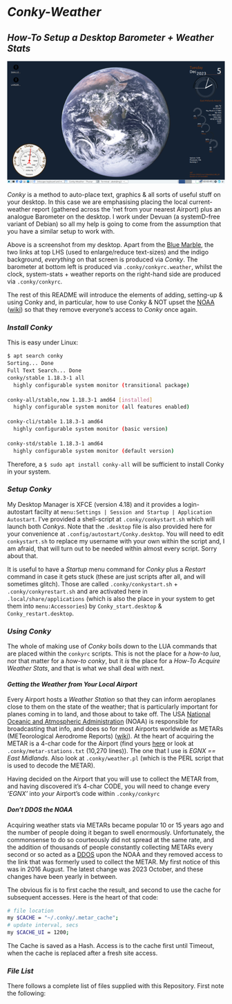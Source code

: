 # *Conky-Weather*
## *How-To Setup a Desktop Barometer + Weather Stats*

![conky desktop view](https://github.com/alexkemp9/Conky-Weather/blob/main/Screenshot_2023-12-05_02-03-04.png)

*Conky* is a method to auto-place text, graphics & all sorts of useful stuff on your desktop. In this case we are emphasising placing the local current-weather report (gathered across the ’net from your nearest Airport) plus an analogue Barometer on the desktop. I work under Devuan (a systemD-free variant of Debian) so all my help is going to come from the assumption that you have a similar setup to work with.

Above is a screenshot from my desktop. Apart from the [Blue Marble](https://en.wikipedia.org/wiki/The_Blue_Marble), the two links at top LHS (used to enlarge/reduce text-sizes) and the indigo background, *everything* on that screen is produced via *Conky*. The barometer at bottom left is produced via `.conky/conkyrc.weather`, whilst the clock, system-stats + weather reports on the right-hand side are produced via `.conky/conkyrc`.

The rest of this README will introduce the elements of adding, setting-up & using Conky and, in particular, how to use Conky & NOT upset the [NOAA](https://www.noaa.gov/weather) ([wiki](https://en.wikipedia.org/wiki/National_Oceanic_and_Atmospheric_Administration)) so that they remove everyone’s access to *Conky* once again.

### *Install Conky*
This is easy under Linux:

```bash
$ apt search conky
Sorting... Done
Full Text Search... Done
conky/stable 1.18.3-1 all
  highly configurable system monitor (transitional package)

conky-all/stable,now 1.18.3-1 amd64 [installed]
  highly configurable system monitor (all features enabled)

conky-cli/stable 1.18.3-1 amd64
  highly configurable system monitor (basic version)

conky-std/stable 1.18.3-1 amd64
  highly configurable system monitor (default version)
```
Therefore, a `$ sudo apt install conky-all` will be sufficient to install Conky in your system.

### *Setup Conky*
My Desktop Manager is XFCE (version 4.18) and it provides a login-autostart facilty at `menu:Settings | Session and Startup | Application Autostart`. I’ve provided a shell-script at `.conky/conkystart.sh` which will launch both *Conkys*. Note that the `.desktop` file is also provided here for your convenience at `.config/autostart/Conky.desktop`. You will need to edit `conkystart.sh` to replace my username with your own within the script and, I am afraid, that will turn out to be needed within almost every script. Sorry about that.

It is useful to have a *Startup* menu command for *Conky* plus a *Restart* command in case it gets stuck (these are just scripts after all, and will sometimes glitch). Those are called `.conky/conkystart.sh` + `.conky/conkyrestart.sh` and are activated here in `.local/share/applications` (which is also the place in your system to get them into `menu:Accessories`) by `Conky_start.desktop` & `Conky_restart.desktop`.

### *Using Conky*
The whole of making use of *Conky* boils down to the LUA commands that are placed within the `conkyrc` scripts. This is not the place for a *how-to lua*, nor that matter for a *how-to conky*, but it *is* the place for a *How-To Acquire Weather Stats*, and that is what we shall deal with next.

#### *Getting the Weather from Your Local Airport*
Every Airport hosts a *Weather Station* so that they can inform aeroplanes close to them on the state of the weather; that is particularly important for planes coming in to land, and those about to take off. The USA [National Oceanic and Atmospheric Administration](https://www.noaa.gov/weather) (NOAA) is responsible for broadcasting that info, and does so for most Airports worldwide as METARs (METeorological Aerodrome Reports) ([wiki](https://en.wikipedia.org/wiki/METAR)). At the heart of acquiring the METAR is a 4-char code for the Airport (find yours [here](http://weather.rap.ucar.edu/surface/stations.txt) or look at `.conky/metar-stations.txt` (10,270 lines)). The one that I use is *EGNX == East Midlands*. Also look at `.conky/weather.pl` (which is the PERL script that is used to decode the METAR).

Having decided on the Airport that you will use to collect the METAR from, and having discovered it’s 4-char CODE, you will need to change every *‘EGNX’* into *your* Airport’s code within `.conky/conkyrc`

#### *Don’t DDOS the NOAA*
Acquiring weather stats via METARs became popular 10 or 15 years ago and the number of people doing it began to swell enormously. Unfortunately, the commonsense to do so courteously did not spread at the same rate, and the addition of thousands of people constantly collecting METARs every second or so acted as a [DDOS](https://en.wikipedia.org/wiki/Denial-of-service_attack) upon the NOAA and they removed access to the link that was formerly used to  collect the METAR. My first notice of this was in 2016 August. The latest change was 2023 October, and these changes have been yearly in between.

The obvious fix is to first cache the result, and second to use the cache for subsequent accesses. Here is the heart of that code:
```bash
# file location
my $CACHE = "~/.conky/.metar_cache";
# update interval, secs
my $CACHE_UI = 1200;
```
The Cache is saved as a Hash. Access is to the cache first until Timeout, when the cache is replaced after a fresh site access.

### *File List*
There follows a complete list of files supplied with this Repository. First note the following:     
